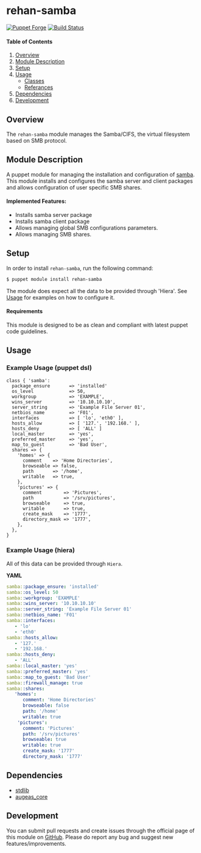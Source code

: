 # rehan-samba

[![Puppet Forge](http://img.shields.io/puppetforge/v/rehan/samba.svg)](https://forge.puppetlabs.com/rehan/samba) [![Build Status](https://travis-ci.com/rehanone/puppet-samba.svg?branch=master)](https://travis-ci.com/rehanone/puppet-samba)

#### Table of Contents
1. [Overview](#overview)
2. [Module Description](#module-description)
3. [Setup](#setup)
4. [Usage](#usage)
    * [Classes](#classes)
    * [Referances](#referances)
5. [Dependencies](#dependencies)
6. [Development](#development)

## Overview
The `rehan-samba` module manages the Samba/CIFS, the virtual filesystem based on SMB protocol.

## Module Description
A puppet module for managing the installation and configuration of [samba](https://www.samba.org/). This module installs and configures the samba server and client packages and allows configuration of user
specific SMB shares.

#### Implemented Features:
* Installs samba server package
* Installs samba client package
* Allows managing global SMB configurations parameters.
* Allows managing SMB shares.

## Setup
In order to install `rehan-samba`, run the following command:
```bash
$ puppet module install rehan-samba
```
The module does expect all the data to be provided through 'Hiera'. See [Usage](#usage) for examples on how to configure it.

#### Requirements
This module is designed to be as clean and compliant with latest puppet code guidelines.

## Usage

### Example Usage (puppet dsl)

    class { 'samba':
      package_ensure       => 'installed'
      os_level             => 50,
      workgroup            => 'EXAMPLE',
      wins_server          => '10.10.10.10',
      server_string        => 'Example File Server 01',
      netbios_name         => 'F01',
      interfaces           => [ 'lo', 'eth0' ],
      hosts_allow          => [ '127.', '192.168.' ],
      hosts_deny           => [ 'ALL' ]
      local_master         => 'yes',
      preferred_master     => 'yes',
      map_to_guest         => 'Bad User',
      shares => {
        'homes' => {
          comment    => 'Home Directories',
          browseable => false,
          path       => '/home',
          writable   => true,
        },
        'pictures' => {
          comment        => 'Pictures',
          path           => '/srv/pictures',
          browseable     => true,
          writable       => true,
          create_mask    => '1777',
          directory_mask => '1777',
        },
      },
    }


### Example Usage (hiera)

All of this data can be provided through `Hiera`.

**YAML**
```yaml
samba::package_ensure: 'installed'
samba::os_level: 50
samba::workgroup: 'EXAMPLE'
samba::wins_server: '10.10.10.10'
samba::server_string: 'Example File Server 01'
samba::netbios_name: 'F01'
samba::interfaces:
   - 'lo'
   - 'eth0'
samba::hosts_allow:
   - '127.'
   - '192.168.'
samba::hosts_deny:
   - 'ALL'
samba::local_master: 'yes'
samba::preferred_master: 'yes'
samba::map_to_guest: 'Bad User'
samba::firewall_manage: true
samba::shares:
   'homes':
      comment: 'Home Directories'
      browseable: false
      path: '/home'
      writable: true
    'pictures':
      comment: 'Pictures'
      path: '/srv/pictures'
      browseable: true
      writable: true
      create_mask: '1777'
      directory_mask: '1777'
```

## Dependencies

* [stdlib][1]
* [augeas_core][2]

[1]:https://forge.puppet.com/puppetlabs/stdlib
[2]:https://forge.puppet.com/puppetlabs/augeas_core

## Development

You can submit pull requests and create issues through the official page of this module on [GitHub](https://github.com/rehan/puppet-samba).
Please do report any bug and suggest new features/improvements.
